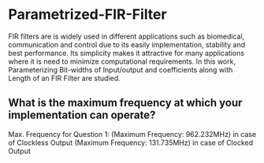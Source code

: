 # Parametrized-FIR-Filter
FIR filters are is widely used in different applications such as biomedical, communication and control due to its easily implementation, stability and best performance. Its simplicity makes it attractive for many applications where it is need to minimize computational requirements. In this work, Parameterizing Bit-widths of Input/output and coefficients along with Length of an FIR Filter are studied.

## What is the maximum frequency at which your implementation can operate?
Max. Frequency for Question 1:
(Maximum Frequency: 962.232MHz) in case of Clockless Output
(Maximum Frequency: 131.735MHz) in case of Clocked Output
